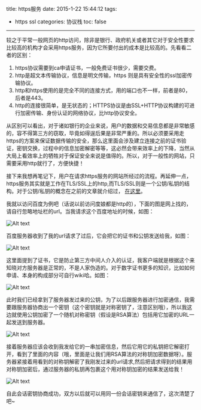 title: https服务
date: 2015-1-22 15:44:12
tags:
- https ssl
categories: 协议栈
toc: false
---

较之于平常一般网页的http访问，除非是银行、政府机关或者其它对于安全性要求比较高的机构才会采用https服务，因为它所要付出的成本是比较高的。先看看二者的区别：

1. https协议需要到ca申请证书，一般免费证书很少，需要交费。
2. http是超文本传输协议，信息是明文传输，https 则是具有安全性的ssl加密传输协议。
3. http和https使用的是完全不同的连接方式，用的端口也不一样，前者是80，后者是443。
4. http的连接很简单，是无状态的；HTTPS协议是由SSL+HTTP协议构建的可进行加密传输、身份认证的网络协议，比http协议安全。<!-- more -->

从区别可以看出，对于诸如银行的企业来说，用户的数据和交易信息都是非常敏感的，容不得第三方的窃取，毕竟如得逞后果是非常严重的。所以必须要采用走https的方案来保证数据传输的安全，那么这里面会涉及建立连接之前的证书验证，密钥交换，过程中的信息加密解密等等，这必然会带来效率上的下降，当然从大局上看效率上的牺牲对于保证安全来说是值得的。所以，对于一般性的网站，只需要采用http就行了，方便快捷！

接下来我想再笔记下，用户在请求https服务的网站所经过的流程。再延伸一点，https服务其实就是工作在TLS/SSL上的http,而TLS/SSL则是一个公钥/私钥的结构。对于公钥/私钥的概念在之前的文章就介绍过， [在这里](http://fungwan.me/2015/01/20/tcpip%E5%AD%A6%E4%B9%A0%E4%B9%8Bssl/ "siyue")。

我就以访问百度为例吧（话说以前访问度娘都是http的），下面的图是网上找的，请自行忽略地址栏的url。当我请求这个百度地址的时候，如图：

![Alt text](http://s2.51cto.com/wyfs02/M02/39/5F/wKiom1O6AHDxrw_GAACOgQ-7FRI497.jpg "51cto")

百度服务器收到了我的url请求了过后，它会把它的证书和公钥发送给我，如图：

![Alt text](http://s9.51cto.com/wyfs02/M01/39/60/wKiom1O6AILxBMSVAACkbKd3kUo776.jpg "51cto")

这里面提到了证书，它是防止第三方中间人介入的认证，我客户端就是根据这个来知晓对方服务器是正常的，不是人家伪造的。对于数字证书更多的知识，比如如何申请、本身的构成部分可自行wiki哈。如图：

![Alt text](http://s9.51cto.com/wyfs02/M00/39/60/wKioL1O6AGPBWHM-AADcqkHf6iE748.jpg "51cto")

此时我们已经拿到了服务器发过来的公钥，为了以后跟服务器进行加密通信，我需要跟服务器协商出一个密钥（这个密钥就是对称密钥了，注意区别哦），所以我这边就使用公钥加密了一个随机对称密钥（假设是RSA算法）包括用它加密的URL一起发送到服务器。

![Alt text](http://s5.51cto.com/wyfs02/M02/39/60/wKiom1O6AJyCBK3SAAClxwgO8KQ127.jpg "51cto")

接着服务器应该会收到我发给它的一串加密信息，然后它用它的私钥把它解密打开，看到了里面的内容（哦，里面是让我们用RSA算法的对称钥加密数据呀）。服务器紧接着用看到的对称钥解密了我刚发过来的url请求,然后把请求得到的结果用对称钥加密后，通过服务器的私钥再包裹这个用对称钥加密的结果发送给我！

![Alt text](http://s6.51cto.com/wyfs02/M00/39/60/wKiom1O6AMDiYvHqAAClgxrYCH4300.jpg "51cto")


自此会话密钥协商成功，双方以后就可以用同一份会话密钥来通信了，这次清楚了吧~